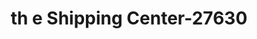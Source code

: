 ---
f_zip-code: 30141
f_state-code: GA
title: th e Shipping Center-27630
f_phone: 770-439-4273
f_city-only: Hiram
f_address: 4215 Jimmy Lee Smith Pkwy Hiram
f_location-unique-id: '27630'
slug: th-e-shipping-center-27630
updated-on: '2024-05-30T13:46:58.046Z'
created-on: '2024-05-30T13:36:59.803Z'
published-on: '2024-05-30T13:54:32.469Z'
f_city-state: cms/city/hiram-ga.md
f_company: cms/company/th-e-shipping-center.md
f_state: cms/state/georgia.md
layout: '[payday-loan].html'
tags: payday-loan
---